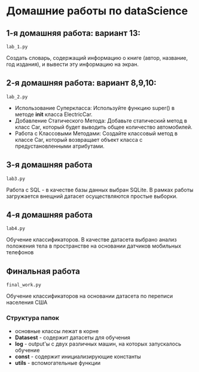 # Домашние работы по dataScience

## 1-я домашняя работа: вариант 13: 
    lab_1.py
Создать словарь, содержащий информацию о книге (автор, название, год издания), и вывести эту информацию на экран.

## 2-я домашняя работа: вариант 8,9,10:
    lab_2.py
- Использование Суперкласса: Используйте функцию super() в методе __init__ класса ElectricCar.
- Добавление Статического Метода: Добавьте статический метод в класс Car, который будет выводить общее количество автомобилей. 
- Работа с Классовыми Методами: Создайте классовый метод в классе Car, который возвращает объект класса с предустановленными атрибутами.

## 3-я домашняя работа
    lab3.py
Работа с SQL - в качестве базы данных выбран SQLite. В рамках работы загружается внещний датасет
осуществляются простые выборки.

## 4-я домашняя работа
    lab4.py
Обучение классификаторов. В качестве датасета выбрано анализ положения тела в пространстве на основании датчиков мобильных телефонов  

## Финальная работа 
    final_work.py

Обучение классификаторов на основании датасета по переписи населения США

### Структура папок
- основные классы лежат в корне
- **Datasest** - содержит датасеты для обучения
- **log** - output'ы с двух различных машин, на которых запускалось обучение
- **const** - содержит инициализирующие константы
- **utils** - вспомогательные функции
